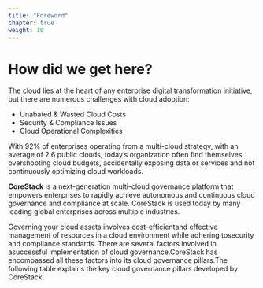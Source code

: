 ```yaml
---
title: "Foreword"
chapter: true
weight: 10
---
```


# How did we get here?

The cloud lies at the heart of any enterprise digital transformation initiative, but there are numerous challenges with cloud adoption:

  - Unabated & Wasted Cloud Costs
  - Security & Compliance Issues
  - Cloud Operational Complexities

With 92% of enterprises operating from a multi-cloud strategy, with an average of 2.6 public clouds, today’s organization often find themselves overshooting cloud budgets, accidentally exposing data or services and not continuously optimizing cloud workloads.

**CoreStack** is a next-generation multi-cloud governance platform that empowers enterprises to rapidly achieve autonomous and continuous cloud governance and compliance at scale. CoreStack is used today by many leading global enterprises across multiple industries.

Governing your cloud assets involves cost-efficientand effective management of resources in a cloud environment while adhering tosecurity and compliance standards. There are several factors involved in asuccessful implementation of cloud governance.CoreStack has encompassed all these factors into its cloud governance pillars.The following table explains the key cloud governance pillars developed by CoreStack.
